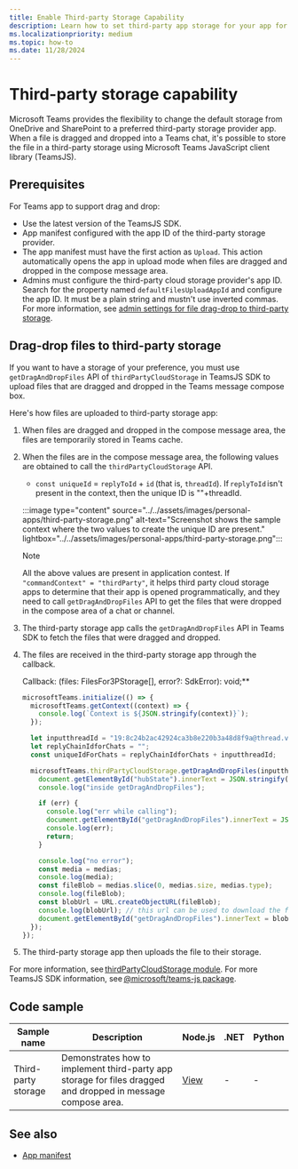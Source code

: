 ```yaml
---
title: Enable Third-party Storage Capability
description: Learn how to set third-party app storage for your app for the files that are dragged and dropped in a Teams chat or channel.
ms.localizationpriority: medium
ms.topic: how-to
ms.date: 11/28/2024
---
```


# Third-party storage capability

Microsoft Teams provides the flexibility to change the default storage from OneDrive and SharePoint to a preferred third-party storage provider app. When a file is dragged and dropped into a Teams chat, it's possible to store the file in a third-party storage using Microsoft Teams JavaScript client library (TeamsJS).


## Prerequisites

For Teams app to support drag and drop:

* Use the latest version of the TeamsJS SDK.
* App manifest configured with the app ID of the third-party storage provider.
* The app manifest must have the first action as `Upload`. This action automatically opens the app in upload mode when files are dragged and dropped in the compose message area.
* Admins must configure the third-party cloud storage provider's app ID. Search for the property named `defaultFilesUploadAppId` and configure the app ID. It must be a plain string and mustn't use inverted commas. For more information, see [admin settings for file drag-drop to third-party storage](/MicrosoftTeams/admin-settings-for-file-drag-drop-to-third-party-storage).

## Drag-drop files to third-party storage

If you want to have a storage of your preference, you must use `getDragAndDropFiles` API of `thirdPartyCloudStorage` in TeamsJS SDK to upload files that are dragged and dropped in the Teams message compose box. 

Here's how files are uploaded to third-party storage app:

1. When files are dragged and dropped in the compose message area, the files are temporarily stored in Teams cache.

1. When the files are in the compose message area, the following values are obtained to call the `thirdPartyCloudStorage` API.

   * `const uniqueId` = `replyToId` + `id` (that is, `threadId`). If `replyToId` isn't present in the context, then the unique ID is ""+threadId.

    :::image type="content" source="../../assets/images/personal-apps/third-party-storage.png" alt-text="Screenshot shows the sample context where the two values to create the unique ID are present." lightbox="../../assets/images/personal-apps/third-party-storage.png":::

    > [!NOTE]
    > All the above values are present in application contest. If `"commandContext" = "thirdParty"`, it helps third party cloud storage apps to determine that their app is opened programmatically, and they need to call `getDragAndDropFiles` API to get the files that were dropped in the compose area of a chat or channel.

1. The third-party storage app calls the `getDragAndDropFiles` API in Teams SDK to fetch the files that were dragged and dropped. 

1. The files are received in the third-party storage app through the callback.

    Callback: (files: FilesFor3PStorage[], error?: SdkError): void;** 

    ```javascript
    microsoftTeams.initialize(() => {
      microsoftTeams.getContext((context) => {
        console.log(`Context is ${JSON.stringify(context)}`);
      });
    
      let inputthreadId = "19:8c24b2ac42924ca3b8e220b3a48d8f9a@thread.v2";
      let replyChainIdforChats = "";
      const uniqueIdForChats = replyChainIdforChats + inputthreadId;
    
      microsoftTeams.thirdPartyCloudStorage.getDragAndDropFiles(inputthreadId, (medias, err) => {
        document.getElementById("hubState").innerText = JSON.stringify(inputthreadId);
        console.log("inside getDragAndDropFiles");
    
        if (err) {
          console.log("err while calling");
          document.getElementById("getDragAndDropFiles").innerText = JSON.stringify(err);
          console.log(err);
          return;
        }
    
        console.log("no error");
        const media = medias;
        console.log(media);
        const fileBlob = medias.slice(0, medias.size, medias.type);
        console.log(fileBlob);
        const blobUrl = URL.createObjectURL(fileBlob);
        console.log(blobUrl); // this url can be used to download the file
        document.getElementById("getDragAndDropFiles").innerText = blobUrl;
      });
    });
    ```

1. The third-party storage app then uploads the file to their storage.

For more information, see [thirdPartyCloudStorage module](/javascript/api/@microsoft/teams-js/thirdpartycloudstorage). For more TeamsJS SDK information, see [@microsoft/teams-js package](/javascript/api/@microsoft/teams-js).


## Code sample

Sample name | Description | Node.js | .NET | Python |
|----------------|-----------------|--------------|----------------|----------------|
| Third-party storage | Demonstrates how to implement third-party app storage for files dragged and dropped in message compose area. | [View](https://github.com/OfficeDev/Microsoft-Teams-Samples/tree/main/samples/msgext-thirdparty-storage/nodejs) | - | - |

## See also

* [App manifest](../../resources/schema/manifest-schema.md)
